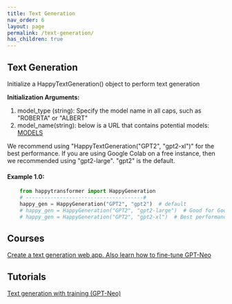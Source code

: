 ```yaml
---
title: Text Generation
nav_order: 6
layout: page
permalink: /text-generation/
has_children: true
---
```


## Text Generation

Initialize a HappyTextGeneration() object to perform text generation

**Initialization Arguments:**
 1. model_type (string): Specify the model name in all caps, such as "ROBERTA" or "ALBERT" 
 2. model_name(string): below is a URL that contains potential models: 
       [MODELS](https://huggingface.co/models?pipeline_tag=text-generation)
 

We recommend using "HappyTextGeneration("GPT2", "gpt2-xl")" for the best performance. 
If you are using Google Colab on a free instance, then we recommended using  "gpt2-large". 
"gpt2" is the default. 


#### Example 1.0:
```python
    from happytransformer import HappyGeneration
    # --------------------------------------#
    happy_gen = HappyGeneration("GPT2", "gpt2")  # default
    # happy_gen = HappyGeneration("GPT2", "gpt2-large")  # Good for Google Colab
    # happy_gen = HappyGeneration("GPT2", "gpt2-xl")  # Best performance 

```

## Courses 
[Create a text generation web app. Also learn how to fine-tune GPT-Neo](https://www.udemy.com/course/nlp-text-generation-python-web-app/?couponCode=LAUNCH)
 

## Tutorials 

[Text generation with training (GPT-Neo)](https://youtu.be/GzHJ3NUVtV4)

